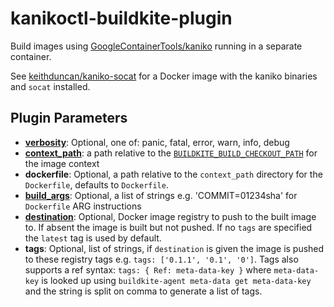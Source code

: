 # kanikoctl-buildkite-plugin

Build images using [GoogleContainerTools/kaniko](http://github.com/GoogleContainerTools/kaniko)
running in a separate container.

See [keithduncan/kaniko-socat](https://github.com/keithduncan/kaniko-socat) for
a Docker image with the kaniko binaries and `socat` installed.

## Plugin Parameters

* **[verbosity](https://github.com/GoogleContainerTools/kaniko#--verbosity)**:
Optional, one of: panic, fatal, error, warn, info, debug
* **[context_path](https://github.com/GoogleContainerTools/kaniko#kaniko-build-contexts)**:
a path relative to the [`BUILDKITE_BUILD_CHECKOUT_PATH`](https://buildkite.com/docs/pipelines/environment-variables#buildkite-environment-variables)
for the image context
* **dockerfile**: Optional, a path relative to the `context_path`
directory for the `Dockerfile`, defaults to `Dockerfile`.
* **[build_args](https://github.com/GoogleContainerTools/kaniko#--build-arg)**: 
Optional, a list of strings e.g. 'COMMIT=01234sha' for `Dockerfile` ARG
instructions
* **[destination](https://github.com/GoogleContainerTools/kaniko#pushing-to-different-registries)**: 
Optional, Docker image registry to push to the built image to. If absent the
image is built but not pushed. If no `tags` are specified the `latest` tag is
used by default.
* **tags**: Optional, list of strings, if `destination` is given the image is
pushed to these registry tags e.g. `tags: ['0.1.1', '0.1', '0']`. Tags also
supports a ref syntax: `tags: { Ref: meta-data-key }` where `meta-data-key` is
looked up using `buildkite-agent meta-data get meta-data-key` and the string is
split on comma to generate a list of tags.